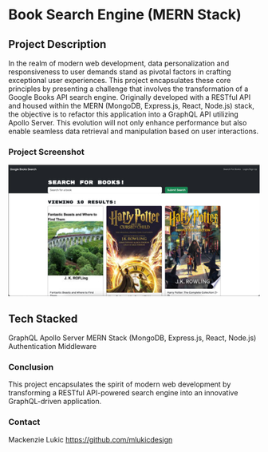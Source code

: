 # Book Search Engine (MERN Stack)

## Project Description

In the realm of modern web development, data personalization and responsiveness to user demands stand as pivotal factors in crafting exceptional user experiences. This project encapsulates these core principles by presenting a challenge that involves the transformation of a Google Books API search engine. Originally developed with a RESTful API and housed within the MERN (MongoDB, Express.js, React, Node.js) stack, the objective is to refactor this application into a GraphQL API utilizing Apollo Server. This evolution will not only enhance performance but also enable seamless data retrieval and manipulation based on user interactions.


### Project Screenshot

<img src="./projectscreenshot.jpg" alt="Screenshot of Book Search Engine">

## Tech Stacked
GraphQL
Apollo Server
MERN Stack (MongoDB, Express.js, React, Node.js)
Authentication Middleware

### Conclusion

This project encapsulates the spirit of modern web development by transforming a RESTful API-powered search engine into an innovative GraphQL-driven application.

### Contact
Mackenzie Lukic
https://github.com/mlukicdesign